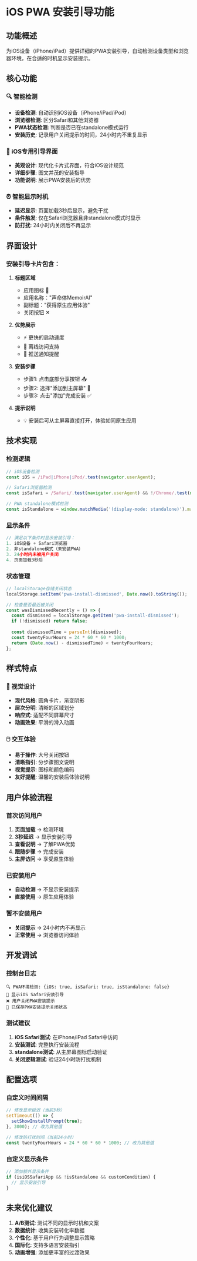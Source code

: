 # iOS PWA 安装引导功能

## 功能概述

为iOS设备（iPhone/iPad）提供详细的PWA安装引导，自动检测设备类型和浏览器环境，在合适的时机显示安装提示。

## 核心功能

### 🔍 智能检测
- **设备检测**: 自动识别iOS设备（iPhone/iPad/iPod）
- **浏览器检测**: 区分Safari和其他浏览器
- **PWA状态检测**: 判断是否已在standalone模式运行
- **安装历史**: 记录用户关闭提示的时间，24小时内不重复显示

### 📱 iOS专用引导界面
- **美观设计**: 现代化卡片式界面，符合iOS设计规范
- **详细步骤**: 图文并茂的安装指导
- **功能说明**: 展示PWA安装后的优势

### ⏰ 智能显示时机
- **延迟显示**: 页面加载3秒后显示，避免干扰
- **条件触发**: 仅在Safari浏览器且非standalone模式时显示
- **防打扰**: 24小时内关闭后不再显示

## 界面设计

### 安装引导卡片包含：

1. **标题区域**
   - 应用图标 📱
   - 应用名称："声命体MemoirAI"
   - 副标题："获得原生应用体验"
   - 关闭按钮 ✕

2. **优势展示**
   - ⚡ 更快的启动速度
   - 📴 离线访问支持  
   - 🔔 推送通知提醒

3. **安装步骤**
   - 步骤1: 点击底部分享按钮 📤
   - 步骤2: 选择"添加到主屏幕" 📲
   - 步骤3: 点击"添加"完成安装 ✅

4. **提示说明**
   - 💡 安装后可从主屏幕直接打开，体验如同原生应用

## 技术实现

### 检测逻辑
```typescript
// iOS设备检测
const iOS = /iPad|iPhone|iPod/.test(navigator.userAgent);

// Safari浏览器检测
const isSafari = /Safari/.test(navigator.userAgent) && !/Chrome/.test(navigator.userAgent);

// PWA standalone模式检测
const isStandalone = window.matchMedia('(display-mode: standalone)').matches;
```

### 显示条件
```typescript
// 满足以下条件时显示安装引导：
1. iOS设备 + Safari浏览器
2. 非standalone模式（未安装PWA）
3. 24小时内未被用户关闭
4. 页面加载3秒后
```

### 状态管理
```typescript
// localStorage存储关闭状态
localStorage.setItem('pwa-install-dismissed', Date.now().toString());

// 检查是否最近被关闭
const wasDismissedRecently = () => {
  const dismissed = localStorage.getItem('pwa-install-dismissed');
  if (!dismissed) return false;
  
  const dismissedTime = parseInt(dismissed);
  const twentyFourHours = 24 * 60 * 60 * 1000;
  return (Date.now() - dismissedTime) < twentyFourHours;
};
```

## 样式特点

### 🎨 视觉设计
- **现代风格**: 圆角卡片，渐变阴影
- **层次分明**: 清晰的区域划分
- **响应式**: 适配不同屏幕尺寸
- **动画效果**: 平滑的滑入动画

### 🖱️ 交互体验
- **易于操作**: 大号关闭按钮
- **清晰指引**: 分步骤图文说明
- **视觉提示**: 图标和颜色编码
- **友好提醒**: 温馨的安装后体验说明

## 用户体验流程

### 首次访问用户
1. **页面加载** → 检测环境
2. **3秒延迟** → 显示安装引导
3. **查看说明** → 了解PWA优势
4. **跟随步骤** → 完成安装
5. **主屏访问** → 享受原生体验

### 已安装用户
- **自动检测** → 不显示安装提示
- **直接使用** → 原生应用体验

### 暂不安装用户
- **关闭提示** → 24小时内不再显示
- **正常使用** → 浏览器访问体验

## 开发调试

### 控制台日志
```
🔍 PWA环境检测: {iOS: true, isSafari: true, isStandalone: false}
🍎 显示iOS Safari安装引导
❌ 用户关闭PWA安装提示
💾 已保存PWA安装提示关闭状态
```

### 测试建议
1. **iOS Safari测试**: 在iPhone/iPad Safari中访问
2. **安装测试**: 完整执行安装流程
3. **standalone测试**: 从主屏幕图标启动验证
4. **关闭逻辑测试**: 验证24小时防打扰机制

## 配置选项

### 自定义时间间隔
```typescript
// 修改显示延迟（当前3秒）
setTimeout(() => {
  setShowInstallPrompt(true);
}, 3000); // 改为其他值

// 修改防打扰时间（当前24小时）
const twentyFourHours = 24 * 60 * 60 * 1000; // 改为其他值
```

### 自定义显示条件
```typescript
// 添加额外显示条件
if (isiOSSafariApp && !isStandalone && customCondition) {
  // 显示安装引导
}
```

## 未来优化建议

1. **A/B测试**: 测试不同的显示时机和文案
2. **数据统计**: 收集安装转化率数据
3. **个性化**: 基于用户行为调整显示策略
4. **国际化**: 支持多语言安装指引
5. **动画增强**: 添加更丰富的过渡效果 